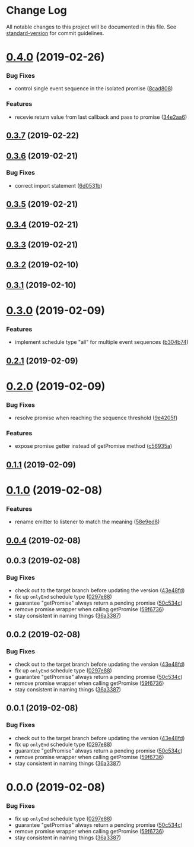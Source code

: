 # Change Log

All notable changes to this project will be documented in this file. See [standard-version](https://github.com/conventional-changelog/standard-version) for commit guidelines.

<a name="0.4.0"></a>
# [0.4.0](https://github.com/dustin71728/event-sequence-listener/compare/v0.3.7...v0.4.0) (2019-02-26)


### Bug Fixes

* control single event sequence in the isolated promise ([8cad808](https://github.com/dustin71728/event-sequence-listener/commit/8cad808))


### Features

* recevie return value from last callback and pass to promise ([34e2aa6](https://github.com/dustin71728/event-sequence-listener/commit/34e2aa6))



<a name="0.3.7"></a>
## [0.3.7](https://github.com/dustin71728/event-sequence-listener/compare/v0.3.6...v0.3.7) (2019-02-22)



<a name="0.3.6"></a>
## [0.3.6](https://github.com/dustin71728/event-sequence-listener/compare/v0.3.5...v0.3.6) (2019-02-21)


### Bug Fixes

* correct import statement ([6d0531b](https://github.com/dustin71728/event-sequence-listener/commit/6d0531b))



<a name="0.3.5"></a>
## [0.3.5](https://github.com/dustin71728/event-sequence-listener/compare/v0.3.4...v0.3.5) (2019-02-21)



<a name="0.3.4"></a>
## [0.3.4](https://github.com/dustin71728/event-sequence-listener/compare/v0.3.3...v0.3.4) (2019-02-21)



<a name="0.3.3"></a>
## [0.3.3](https://github.com/dustin71728/event-sequence-listener/compare/v0.3.2...v0.3.3) (2019-02-21)



<a name="0.3.2"></a>
## [0.3.2](https://github.com/dustin71728/event-sequence-listener/compare/v0.3.1...v0.3.2) (2019-02-10)



<a name="0.3.1"></a>
## [0.3.1](https://github.com/dustin71728/event-sequence-listener/compare/v0.3.0...v0.3.1) (2019-02-10)



<a name="0.3.0"></a>
# [0.3.0](https://github.com/dustin71728/event-sequence-listener/compare/v0.2.1...v0.3.0) (2019-02-09)


### Features

* implement schedule type "all" for multiple event sequences ([b304b74](https://github.com/dustin71728/event-sequence-listener/commit/b304b74))



<a name="0.2.1"></a>
## [0.2.1](https://github.com/dustin71728/event-sequence-listener/compare/v0.2.0...v0.2.1) (2019-02-09)



<a name="0.2.0"></a>
# [0.2.0](https://github.com/dustin71728/event-sequence-listener/compare/v0.1.1...v0.2.0) (2019-02-09)


### Bug Fixes

* resolve promise when reaching the sequence threshold ([9e4205f](https://github.com/dustin71728/event-sequence-listener/commit/9e4205f))


### Features

* expose promise getter instead of getPromise method ([c56935a](https://github.com/dustin71728/event-sequence-listener/commit/c56935a))



<a name="0.1.1"></a>
## [0.1.1](https://github.com/dustin71728/event-sequence-listener/compare/v0.1.0...v0.1.1) (2019-02-09)



<a name="0.1.0"></a>
# [0.1.0](https://github.com/dustin71728/event-sequence-listener/compare/v0.0.4...v0.1.0) (2019-02-08)


### Features

* rename emitter to listener to match the meaning ([58e9ed8](https://github.com/dustin71728/event-sequence-listener/commit/58e9ed8))



<a name="0.0.4"></a>
## [0.0.4](https://github.com/dustin71728/event-sequence-listener/compare/v0.0.3...v0.0.4) (2019-02-08)



<a name="0.0.3"></a>
## 0.0.3 (2019-02-08)


### Bug Fixes

* check out to the target branch before updating the version ([43e48fd](https://github.com/dustin71728/event-sequence-listener/commit/43e48fd))
* fix up `onlyEnd` schedule type ([0297e88](https://github.com/dustin71728/event-sequence-listener/commit/0297e88))
* guarantee "getPromise" always return a pending promise ([50c534c](https://github.com/dustin71728/event-sequence-listener/commit/50c534c))
* remove promise wrapper when calling getPromise ([59f6736](https://github.com/dustin71728/event-sequence-listener/commit/59f6736))
* stay consistent in naming things ([36a3387](https://github.com/dustin71728/event-sequence-listener/commit/36a3387))



<a name="0.0.2"></a>
## 0.0.2 (2019-02-08)


### Bug Fixes

* check out to the target branch before updating the version ([43e48fd](https://github.com/dustin71728/event-sequence-listener/commit/43e48fd))
* fix up `onlyEnd` schedule type ([0297e88](https://github.com/dustin71728/event-sequence-listener/commit/0297e88))
* guarantee "getPromise" always return a pending promise ([50c534c](https://github.com/dustin71728/event-sequence-listener/commit/50c534c))
* remove promise wrapper when calling getPromise ([59f6736](https://github.com/dustin71728/event-sequence-listener/commit/59f6736))
* stay consistent in naming things ([36a3387](https://github.com/dustin71728/event-sequence-listener/commit/36a3387))



<a name="0.0.1"></a>
## 0.0.1 (2019-02-08)


### Bug Fixes

* check out to the target branch before updating the version ([43e48fd](https://github.com/dustin71728/event-sequence-listener/commit/43e48fd))
* fix up `onlyEnd` schedule type ([0297e88](https://github.com/dustin71728/event-sequence-listener/commit/0297e88))
* guarantee "getPromise" always return a pending promise ([50c534c](https://github.com/dustin71728/event-sequence-listener/commit/50c534c))
* remove promise wrapper when calling getPromise ([59f6736](https://github.com/dustin71728/event-sequence-listener/commit/59f6736))
* stay consistent in naming things ([36a3387](https://github.com/dustin71728/event-sequence-listener/commit/36a3387))



<a name="0.0.0"></a>
# 0.0.0 (2019-02-08)


### Bug Fixes

* fix up `onlyEnd` schedule type ([0297e88](https://github.com/dustin71728/event-sequence-listener/commit/0297e88))
* guarantee "getPromise" always return a pending promise ([50c534c](https://github.com/dustin71728/event-sequence-listener/commit/50c534c))
* remove promise wrapper when calling getPromise ([59f6736](https://github.com/dustin71728/event-sequence-listener/commit/59f6736))
* stay consistent in naming things ([36a3387](https://github.com/dustin71728/event-sequence-listener/commit/36a3387))
